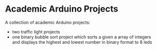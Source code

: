 # Academic Arduino Projects

A collection of academic Arduino projects:
 - two traffic light projects
 - one binary bubble sort project which sorts a given a array of integers and displays the highest and lowest number in binary format to 8 leds
